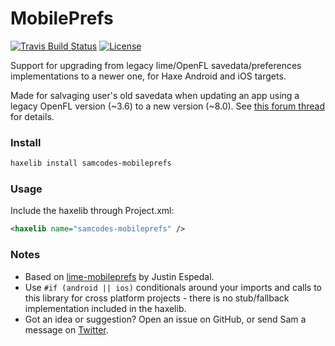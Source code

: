 # MobilePrefs

[![Travis Build Status](https://img.shields.io/travis/Tw1ddle/samcodes-mobileprefs.svg?style=flat-square)](https://travis-ci.org/Tw1ddle/samcodes-mobileprefs)
[![License](http://img.shields.io/:license-mit-blue.svg?style=flat-square)](https://github.com/Tw1ddle/samcodes-mobileprefs/blob/master/LICENSE)

Support for upgrading from legacy lime/OpenFL savedata/preferences implementations to a newer one, for Haxe Android and iOS targets.

Made for salvaging user's old savedata when updating an app using a legacy OpenFL version (~3.6) to a new version (~8.0). See [this forum thread](https://community.openfl.org/t/need-help-loading-old-android-and-ios-saves/10400) for details.

### Install

```bash
haxelib install samcodes-mobileprefs
```

### Usage

Include the haxelib through Project.xml:
```xml
<haxelib name="samcodes-mobileprefs" />
```



### Notes

 * Based on [lime-mobileprefs](https://github.com/justin-espedal/lime-mobileprefs) by Justin Espedal.
 * Use ```#if (android || ios)``` conditionals around your imports and calls to this library for cross platform projects - there is no stub/fallback implementation included in the haxelib.
 * Got an idea or suggestion? Open an issue on GitHub, or send Sam a message on [Twitter](https://twitter.com/Sam_Twidale).